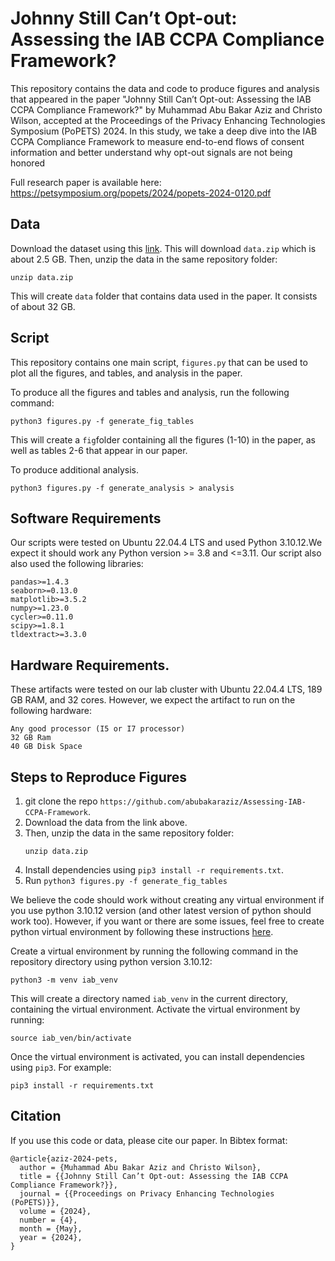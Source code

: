 # Johnny Still Can’t Opt-out: Assessing the IAB CCPA Compliance Framework?


This repository contains the data and code to produce figures and analysis that appeared in the paper "Johnny Still Can’t Opt-out: Assessing the IAB CCPA Compliance Framework?" by Muhammad Abu Bakar Aziz and Christo Wilson, accepted at the Proceedings of the Privacy Enhancing Technologies Symposium (PoPETS) 2024. In this study, we take a deep dive into the IAB CCPA Compliance Framework to measure end-to-end flows of consent information and better understand why opt-out signals are not being honored

Full research paper is available here:  https://petsymposium.org/popets/2024/popets-2024-0120.pdf

## Data
 Download the dataset using this [link](https://personalization.ccs.neu.edu/static/archive/data.zip). This will download `data.zip` which is about 2.5 GB. 
 Then, unzip the data in the same repository folder:
```
unzip data.zip
```
This will create ```data``` folder that contains data used in the paper. It consists of about 32 GB.

## Script
This repository contains one main script, `figures.py` that can be used to plot all the figures, and tables, and analysis in the paper.

To produce all the figures and tables and analysis, run the following command:

```
python3 figures.py -f generate_fig_tables
```
This will create a ```fig```folder containing all the figures (1-10) in the paper, as well as tables 2-6 that appear in our paper.

To produce additional analysis. 
```
python3 figures.py -f generate_analysis > analysis
```

## Software Requirements
Our scripts were tested on Ubuntu 22.04.4 LTS and used Python 3.10.12.We expect it should work any Python version >= 3.8 and <=3.11. Our script also also used the following libraries:
```
pandas>=1.4.3
seaborn>=0.13.0
matplotlib>=3.5.2
numpy>=1.23.0
cycler>=0.11.0
scipy>=1.8.1
tldextract>=3.3.0
```

## Hardware Requirements.
These artifacts were tested on our lab cluster with Ubuntu 22.04.4 LTS, 189 GB RAM, and 32 cores. However, we expect the artifact to run on the following hardware:
```
Any good processor (I5 or I7 processor)
32 GB Ram
40 GB Disk Space
```


## Steps to Reproduce Figures
1) git clone the repo `https://github.com/abubakaraziz/Assessing-IAB-CCPA-Framework`.
2) Download the data from the link above.
3) Then, unzip the data in the same repository folder:
   ```
   unzip data.zip
   ```
4) Install dependencies using ```pip3 install -r requirements.txt```.
5) Run ```python3 figures.py -f generate_fig_tables```

We believe the code should work without creating any virtual environment if you use python 3.10.12 version (and other latest version of python should work too). However, if you want or there are some issues, feel free to create python virtual environment by following these instructions [here](https://docs.python.org/3/library/venv.html). 

Create a virtual environment by running the following command in the repository directory using python version 3.10.12:
```
python3 -m venv iab_venv
```
This will create a directory named `iab_venv` in the current directory, containing the virtual environment.
Activate the virtual environment by running:
```
source iab_ven/bin/activate
```
Once the virtual environment is activated, you can install dependencies using `pip3`. For example:
```
pip3 install -r requirements.txt
```
## Citation
If you use this code or data, please cite our paper. In Bibtex format:
```
@article{aziz-2024-pets,
  author = {Muhammad Abu Bakar Aziz and Christo Wilson},
  title = {{Johnny Still Can’t Opt-out: Assessing the IAB CCPA Compliance Framework?}},
  journal = {{Proceedings on Privacy Enhancing Technologies (PoPETS)}},
  volume = {2024},
  number = {4},
  month = {May},
  year = {2024},
}
```

